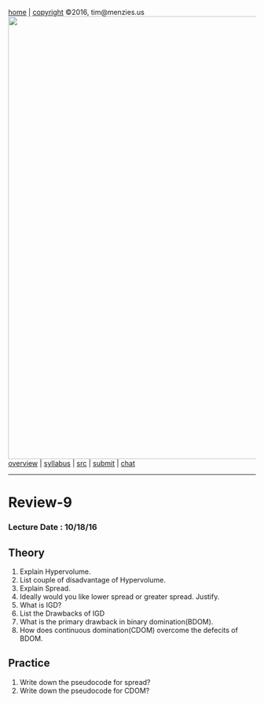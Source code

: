 [home](http://tiny.cc/ase2016) |
[copyright](https://github.com/txt/ase16/blob/master/LICENSE.md) &copy;2016, tim&commat;menzies.us
<br>
[<img width=900 src="https://raw.githubusercontent.com/txt/ase16/master/img/mase16.png">](http://tiny.cc/ase2016)<br>
[overview](https://github.com/txt/ase16/blob/master/doc/overview.md) |
[syllabus](https://github.com/txt/ase16/blob/master/doc/syllabus.md) |
[src](https://github.com/txt/ase16/tree/master/src) |
[submit](http://tiny.cc/ase16give) |
[chat](https://ase16.slack.com/) 

______

# Review-9

### Lecture Date : 10/18/16

##  Theory

1. Explain Hypervolume.
2. List couple of disadvantage of Hypervolume.
2. Explain Spread. 
3. Ideally would you like lower spread or greater spread. Justify.
4. What is IGD?
5. List the Drawbacks of IGD
6. What is the primary drawback in binary domination(BDOM).
7. How does continuous domination(CDOM) overcome the defecits of BDOM.

## Practice

1. Write down the pseudocode for spread?
1. Write down the pseudocode for CDOM?
